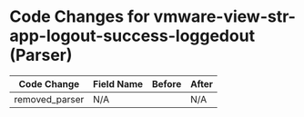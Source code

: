 # Code Changes for vmware-view-str-app-logout-success-loggedout (Parser)

| Code Change | Field Name | Before | After |
|-------------|------------|--------|-------|
| removed_parser | N/A |  | N/A |